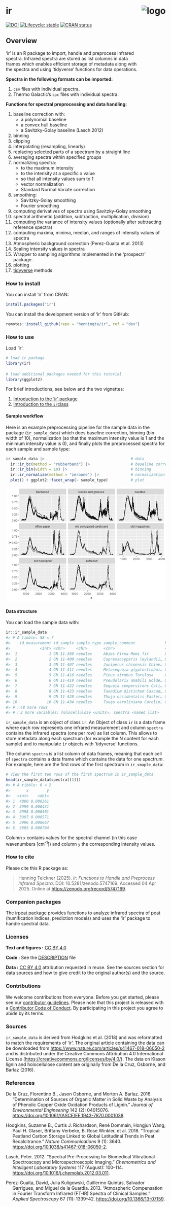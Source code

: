 
<!-- README.md is generated from README.Rmd. Please edit that file -->

# ir <img src='man/figures/logo-hex.png' align="right" height="139" alt="logo" style="float:right; height:200px;" />

<!-- badges: start -->

[![DOI](https://zenodo.org/badge/234117897.svg)](https://zenodo.org/badge/latestdoi/234117897)
[![Lifecycle:
stable](https://img.shields.io/badge/lifecycle-stable-brightgreen.svg)](https://lifecycle.r-lib.org/articles/stages.html#stable)
[![CRAN
status](https://www.r-pkg.org/badges/version/ir)](https://CRAN.R-project.org/package=ir)
<!-- badges: end -->

## Overview

‘ir’ is an R package to import, handle and preprocess infrared spectra.
Infrared spectra are stored as list columns in data frames which enables
efficient storage of metadata along with the spectra and using
‘tidyverse’ functions for data operations.

**Spectra in the following formats can be imported:**

1.  `csv` files with individual spectra.
2.  Thermo Galactic’s `spc` files with individual spectra.

**Functions for spectral preprocessing and data handling:**

1.  baseline correction with:
    - a polynomial baseline
    - a convex hull baseline
    - a Savitzky-Golay baseline (Lasch 2012)
2.  binning
3.  clipping
4.  interpolating (resampling, linearly)
5.  replacing selected parts of a spectrum by a straight line
6.  averaging spectra within specified groups
7.  normalizing spectra:
    - to the maximum intensity
    - to the intensity at a specific x value
    - so that all intensity values sum to 1
    - vector normalization
    - Standard Normal Variate correction
8.  smoothing:
    - Savitzky-Golay smoothing
    - Fourier smoothing
9.  computing derivatives of spectra using Savitzky-Golay smoothing
10. spectral arithmetic (addition, subtraction, multiplication,
    division)
11. computing the variance of intensity values (optionally after
    subtracting reference spectra)
12. computing maxima, minima, median, and ranges of intensity values of
    spectra
13. Atmospheric background correction (Perez-Guaita et al. 2013)
14. Scaling intensity values in spectra
15. Wrapper to sampling algorithms implemented in the ‘prospectr’
    package.
16. plotting
17. [tidyverse](https://www.tidyverse.org/) methods

### How to install

You can install ‘ir’ from CRAN:

``` r
install.packages("ir")
```

You can install the development version of ‘ir’ from GitHub:

``` r
remotes::install_github(repo = "henningte/ir", ref = "dev")
```

### How to use

Load ‘ir’:

``` r
# load ir package
library(ir)

# load additional packages needed for this tutorial
library(ggplot2)
```

For brief introductions, see below and the two vignettes:

1.  [Introduction to the ‘ir’
    package](https://henningte.github.io/ir/articles/ir-introduction.html)
2.  [Introduction to the
    `ir`class](https://henningte.github.io/ir/articles/ir-class.html)

#### Sample workflow

Here is an example preprocessing pipeline for the sample data in the
package (`ir_sample_data`) which does baseline correction, binning (bin
width of 10), normalization (so that the maximum intensity value is 1
and the minimum intensity value is 0), and finally plots the
preprocessed spectra for each sample and sample type:

``` r
ir_sample_data |>                                      # data
  ir::ir_bc(method = "rubberband") |>                  # baseline correction
  ir::ir_bin(width = 10) |>                            # binning
  ir::ir_normalize(method = "zeroone") |>              # normalization
  plot() + ggplot2::facet_wrap(~ sample_type)          # plot
```

![](man/figures/README-sample_data_workflow-1.png)<!-- -->

#### Data structure

You can load the sample data with:

``` r
ir::ir_sample_data
#> # A tibble: 58 × 7
#>    id_measurement id_sample sample_type sample_comment             klason_lignin
#>             <int> <chr>     <chr>       <chr>                      <units>      
#>  1              1 GN 11-389 needles     Abies Firma Momi fir       0.359944     
#>  2              2 GN 11-400 needles     Cupressocyparis leylandii… 0.339405     
#>  3              3 GN 11-407 needles     Juniperus chinensis Chine… 0.267552     
#>  4              4 GN 11-411 needles     Metasequoia glyptostroboi… 0.350016     
#>  5              5 GN 11-416 needles     Pinus strobus Torulosa     0.331100     
#>  6              6 GN 11-419 needles     Pseudolarix amabili Golde… 0.279360     
#>  7              7 GN 11-422 needles     Sequoia sempervirens Cali… 0.329672     
#>  8              8 GN 11-423 needles     Taxodium distichum Cascad… 0.356950     
#>  9              9 GN 11-428 needles     Thuja occidentalis Easter… 0.369360     
#> 10             10 GN 11-434 needles     Tsuga caroliniana Carolin… 0.289050     
#> # ℹ 48 more rows
#> # ℹ 2 more variables: holocellulose <units>, spectra <named list>
```

`ir_sample_data` is an object of class `ir`. An Object of class `ir` is
a data frame where each row represents one infrared measurement and
column `spectra` contains the infrared spectra (one per row) as list
column. This allows to store metadata along each spectrum (for example
the N content for each sample) and to manipulate `ir` objects with
‘tidyverse’ functions.

The column `spectra` is a list column of data frames, meaning that each
cell of `spectra` contains a data frame which contains the data for one
spectrum. For example, here are the first rows of the first spectrum in
`ir_smaple_data`:

``` r
# View the first ten rows of the first spectrum in ir_sample_data
head(ir_sample_data$spectra[[1]])
#> # A tibble: 6 × 2
#>       x        y
#>   <int>    <dbl>
#> 1  4000 0.000361
#> 2  3999 0.000431
#> 3  3998 0.000501
#> 4  3997 0.000571
#> 5  3996 0.000667
#> 6  3995 0.000704
```

Column `x` contains values for the spectral channel (in this case
wavenumbers \[cm<sup>-1</sup>\]) and column `y` the corresponding
intensity values.

### How to cite

Please cite this R package as:

> Henning Teickner (2025). *ir: Functions to Handle and Preprocess
> Infrared Spectra*. DOI: 10.5281/zenodo.5747169. Accessed 04 Apr 2025.
> Online at <https://zenodo.org/record/5747169>.

### Companion packages

The [irpeat](https://github.com/henningte/irpeat/) package provides
functions to analyze infrared spectra of peat (humification indices,
prediction models) and uses the ‘ir’ package to handle spectral data.

### Licenses

**Text and figures :** [CC BY
4.0](https://creativecommons.org/licenses/by/4.0/)

**Code :** See the [DESCRIPTION](DESCRIPTION) file

**Data :** [CC BY 4.0](https://creativecommons.org/licenses/by/4.0/)
attribution requested in reuse. See the sources section for data sources
and how to give credit to the original author(s) and the source.

### Contributions

We welcome contributions from everyone. Before you get started, please
see our [contributor guidelines](CONTRIBUTING.md). Please note that this
project is released with a [Contributor Code of Conduct](CONDUCT.md). By
participating in this project you agree to abide by its terms.

### Sources

`ir_sample_data` is derived from Hodgkins et al. (2018) and was
reformatted to match the requirements of ‘ir’. The original article
containing the data can be downloaded from
<https://www.nature.com/articles/s41467-018-06050-2> and is distributed
under the Creative Commons Attribution 4.0 International License
(<https://creativecommons.org/licenses/by/4.0/>). The data on Klason
lignin and holocellulose content are originally from De la Cruz,
Osborne, and Barlaz (2016).

### References

<div id="refs" class="references csl-bib-body hanging-indent"
entry-spacing="0">

<div id="ref-DelaCruz.2016" class="csl-entry">

De la Cruz, Florentino B., Jason Osborne, and Morton A. Barlaz. 2016.
“Determination of Sources of Organic Matter in Solid Waste by Analysis
of Phenolic Copper Oxide Oxidation Products of Lignin.” *Journal of
Environmental Engineering* 142 (2): 04015076.
<https://doi.org/10.1061/(ASCE)EE.1943-7870.0001038>.

</div>

<div id="ref-Hodgkins.2018" class="csl-entry">

Hodgkins, Suzanne B., Curtis J. Richardson, René Dommain, Hongjun Wang,
Paul H. Glaser, Brittany Verbeke, B. Rose Winkler, et al. 2018.
“Tropical Peatland Carbon Storage Linked to Global Latitudinal Trends in
Peat Recalcitrance.” *Nature Communications* 9 (1): 3640.
<https://doi.org/10.1038/s41467-018-06050-2>.

</div>

<div id="ref-Lasch.2012" class="csl-entry">

Lasch, Peter. 2012. “Spectral Pre-Processing for Biomedical Vibrational
Spectroscopy and Microspectroscopic Imaging.” *Chemometrics and
Intelligent Laboratory Systems* 117 (August): 100–114.
<https://doi.org/10.1016/j.chemolab.2012.03.011>.

</div>

<div id="ref-Perez-Guaita.2013" class="csl-entry">

Perez-Guaita, David, Julia Kuligowski, Guillermo Quintás, Salvador
Garrigues, and Miguel de la Guardia. 2013. “Atmospheric Compensation in
Fourier Transform Infrared (FT-IR) Spectra of Clinical Samples.”
*Applied Spectroscopy* 67 (11): 1339–42.
<https://doi.org/10.1366/13-07159>.

</div>

</div>
